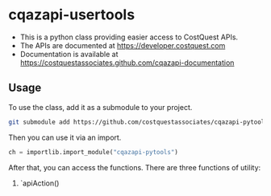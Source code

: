 # cqazapi-usertools

* This is a python class providing easier access to CostQuest APIs.
* The APIs are documented at https://developer.costquest.com
* Documentation is available at https://costquestassociates.github.com/cqazapi-documentation

## Usage

To use the class, add it as a submodule to your project.
```bash
git submodule add https://github.com/costquestassociates/cqazapi-pytools
```

Then you can use it via an import.
```python
ch = importlib.import_module("cqazapi-pytools")
```

After that, you can access the functions. There are three functions of utility:

1. `apiAction()
